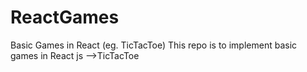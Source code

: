 # ReactGames
Basic Games in React (eg. TicTacToe)
This repo is to implement basic games in React js
-->TicTacToe
